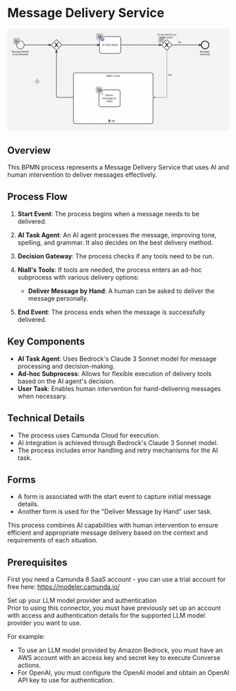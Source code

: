 
# Message Delivery Service

![img](./img/TaskAgentTokenSim.gif)

## Overview

This BPMN process represents a Message Delivery Service that uses AI and human intervention to deliver messages effectively.

## Process Flow

1. **Start Event**: The process begins when a message needs to be delivered.

2. **AI Task Agent**: An AI agent processes the message, improving tone, spelling, and grammar. It also decides on the best delivery method.

3. **Decision Gateway**: The process checks if any tools need to be run.

4. **Niall's Tools**: If tools are needed, the process enters an ad-hoc subprocess with various delivery options:
   - **Deliver Message by Hand**: A human can be asked to deliver the message personally.

5. **End Event**: The process ends when the message is successfully delivered.

## Key Components

- **AI Task Agent**: Uses Bedrock's Claude 3 Sonnet model for message processing and decision-making.
- **Ad-hoc Subprocess**: Allows for flexible execution of delivery tools based on the AI agent's decision.
- **User Task**: Enables human intervention for hand-delivering messages when necessary.

## Technical Details

- The process uses Camunda Cloud for execution.
- AI integration is achieved through Bedrock's Claude 3 Sonnet model.
- The process includes error handling and retry mechanisms for the AI task.

## Forms

- A form is associated with the start event to capture initial message details.
- Another form is used for the "Deliver Message by Hand" user task.

This process combines AI capabilities with human intervention to ensure efficient and appropriate message delivery based on the context and requirements of each situation.

## Prerequisites
First you need a Camunda 8 SaaS account - you can use a trial account for free here: https://modeler.camunda.io/ 

Set up your LLM model provider and authentication	
Prior to using this connector, you must have previously set up an account with access and authentication details for the supported LLM model provider you want to use.

For example:
* To use an LLM model provided by Amazon Bedrock, you must have an AWS account with an access key and secret key to execute Converse actions.
* For OpenAI, you must configure the OpenAI model and obtain an OpenAI API key to use for authentication.